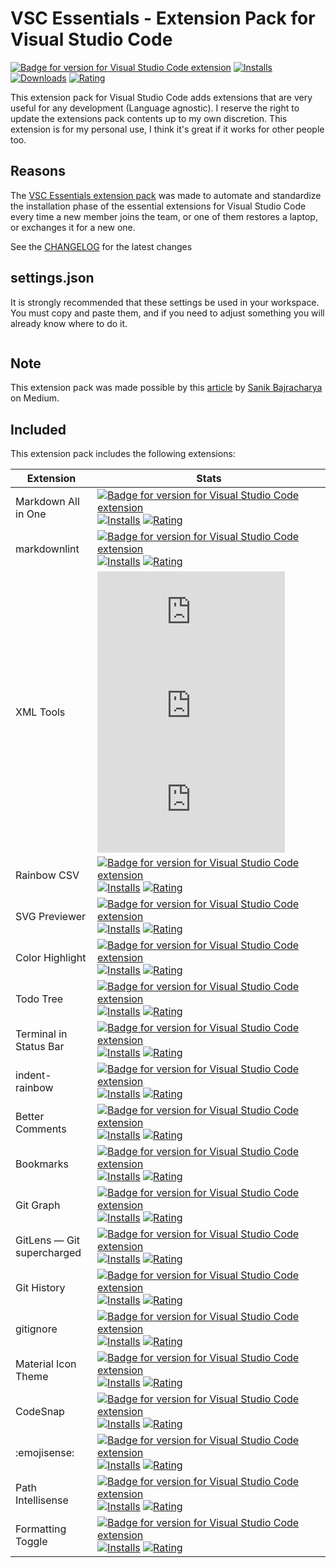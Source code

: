 # VSC Essentials - Extension Pack for Visual Studio Code

[![Badge for version for Visual Studio Code extension](https://flat.badgen.net/vs-marketplace/v/Gydunhn.vsc-essentials?icon=visualstudio&color=blue)](https://marketplace.visualstudio.com/items?itemName=Gydunhn.vsc-essentials) [![Installs](https://flat.badgen.net/vs-marketplace/i/Gydunhn.vsc-essentials?color=blue)](https://marketplace.visualstudio.com/items?itemName=Gydunhn.vsc-essentials) [![Downloads](https://flat.badgen.net/vs-marketplace/d/Gydunhn.vsc-essentials?color=blue)](https://marketplace.visualstudio.com/items?itemName=Gydunhn.vsc-essentials) [![Rating](https://flat.badgen.net/vs-marketplace/rating/Gydunhn.vsc-essentials?color=blue)](https://marketplace.visualstudio.com/items?itemName=Gydunhn.vsc-essentials)

This extension pack for Visual Studio Code adds extensions that are very useful for any development (Language agnostic). I reserve the right to update the extensions pack contents up to my own discretion. This extension is for my personal use, I think it's great if it works for other people too.

## Reasons

The [VSC Essentials extension pack] was made to automate and standardize the installation phase of the essential extensions for Visual Studio Code every time a new member joins the team, or one of them restores a laptop, or exchanges it for a new one.

See the [CHANGELOG](CHANGELOG.md) for the latest changes

## **settings.json**

It is strongly recommended that these settings be used in your workspace. You must copy and paste them, and if you need to adjust something you will already know where to do it.

``` json

```

## Note

This extension pack was made possible by this [article] by [Sanik Bajracharya] on Medium.

## Included

This extension pack includes the following extensions:

| Extension                  | Stats                                                                                                                                                                                                                                                                                                                                                                                                                                                                                                                                                                                                                                                                                                    |
| -------------------------- | -------------------------------------------------------------------------------------------------------------------------------------------------------------------------------------------------------------------------------------------------------------------------------------------------------------------------------------------------------------------------------------------------------------------------------------------------------------------------------------------------------------------------------------------------------------------------------------------------------------------------------------------------------------------------------------------------------- |
| Markdown All in One        | [![Badge for version for Visual Studio Code extension](https://flat.badgen.net/vs-marketplace/v/yzhang.markdown-all-in-one?icon=visualstudio&color=blue)](https://marketplace.visualstudio.com/items?itemName=yzhang.markdown-all-in-one) [![Installs](https://flat.badgen.net/vs-marketplace/i/yzhang.markdown-all-in-one?color=blue)](https://marketplace.visualstudio.com/items?itemName=yzhang.markdown-all-in-one) [![Rating](https://flat.badgen.net/vs-marketplace/rating/yzhang.markdown-all-in-one?color=blue)](https://marketplace.visualstudio.com/items?itemName=yzhang.markdown-all-in-one)                                                                                                 |
| markdownlint               | [![Badge for version for Visual Studio Code extension](https://flat.badgen.net/vs-marketplace/v/DavidAnson.vscode-markdownlint?icon=visualstudio&color=blue)](https://marketplace.visualstudio.com/items?itemName=DavidAnson.vscode-markdownlint) [![Installs](https://flat.badgen.net/vs-marketplace/i/DavidAnson.vscode-markdownlint?color=blue)](https://marketplace.visualstudio.com/items?itemName=DavidAnson.vscode-markdownlint) [![Rating](https://flat.badgen.net/vs-marketplace/rating/DavidAnson.vscode-markdownlint?color=blue)](https://marketplace.visualstudio.com/items?itemName=DavidAnson.vscode-markdownlint)                                                                         |
| XML Tools                  | [![Badge for version for Visual Studio Code extension](https://flat.badgen.net/vs-marketplace/v/DotJoshJohnson.xml?icon=visualstudio&color=blue)](https://marketplace.visualstudio.com/items?itemName=DotJoshJohnson.xml) [![Installs](https://flat.badgen.net/vs-marketplace/i/DotJoshJohnson.xml?color=blue)](https://marketplace.visualstudio.com/items?itemName=DotJoshJohnson.xml) [![Rating](https://flat.badgen.net/vs-marketplace/rating/DotJoshJohnson.xml?color=blue)](https://marketplace.visualstudio.com/items?itemName=DotJoshJohnson.xml)                                                                                                                                                 |
| Rainbow CSV                | [![Badge for version for Visual Studio Code extension](https://flat.badgen.net/vs-marketplace/v/mechatroner.rainbow-csv?icon=visualstudio&color=blue)](https://marketplace.visualstudio.com/items?itemName=mechatroner.rainbow-csv) [![Installs](https://flat.badgen.net/vs-marketplace/i/mechatroner.rainbow-csv?color=blue)](https://marketplace.visualstudio.com/items?itemName=mechatroner.rainbow-csv) [![Rating](https://flat.badgen.net/vs-marketplace/rating/mechatroner.rainbow-csv?color=blue)](https://marketplace.visualstudio.com/items?itemName=mechatroner.rainbow-csv)                                                                                                                   |
| SVG Previewer              | [![Badge for version for Visual Studio Code extension](https://flat.badgen.net/vs-marketplace/v/vitaliymaz.vscode-svg-previewer?icon=visualstudio&color=blue)](https://marketplace.visualstudio.com/items?itemName=vitaliymaz.vscode-svg-previewer) [![Installs](https://flat.badgen.net/vs-marketplace/i/vitaliymaz.vscode-svg-previewer?color=blue)](https://marketplace.visualstudio.com/items?itemName=vitaliymaz.vscode-svg-previewer) [![Rating](https://flat.badgen.net/vs-marketplace/rating/vitaliymaz.vscode-svg-previewer?color=blue)](https://marketplace.visualstudio.com/items?itemName=vitaliymaz.vscode-svg-previewer)                                                                   |
| Color Highlight            | [![Badge for version for Visual Studio Code extension](https://flat.badgen.net/vs-marketplace/v/naumovs.color-highlight?icon=visualstudio&color=blue)](https://marketplace.visualstudio.com/items?itemName=naumovs.color-highlight) [![Installs](https://flat.badgen.net/vs-marketplace/i/naumovs.color-highlight?color=blue)](https://marketplace.visualstudio.com/items?itemName=naumovs.color-highlight) [![Rating](https://flat.badgen.net/vs-marketplace/rating/naumovs.color-highlight?color=blue)](https://marketplace.visualstudio.com/items?itemName=naumovs.color-highlight)                                                                                                                   |  |
| Todo Tree                  | [![Badge for version for Visual Studio Code extension](https://flat.badgen.net/vs-marketplace/v/Gruntfuggly.todo-tree?icon=visualstudio&color=blue)](https://marketplace.visualstudio.com/items?itemName=Gruntfuggly.todo-tree) [![Installs](https://flat.badgen.net/vs-marketplace/i/Gruntfuggly.todo-tree?color=blue)](https://marketplace.visualstudio.com/items?itemName=Gruntfuggly.todo-tree) [![Rating](https://flat.badgen.net/vs-marketplace/rating/Gruntfuggly.todo-tree?color=blue)](https://marketplace.visualstudio.com/items?itemName=Gruntfuggly.todo-tree)                                                                                                                               |
| Terminal in Status Bar     | [![Badge for version for Visual Studio Code extension](https://flat.badgen.net/vs-marketplace/v/flyfly6.terminal-in-status-bar?icon=visualstudio&color=blue)](https://marketplace.visualstudio.com/items?itemName=flyfly6.terminal-in-status-bar) [![Installs](https://flat.badgen.net/vs-marketplace/i/flyfly6.terminal-in-status-bar?color=blue)](https://marketplace.visualstudio.com/items?itemName=flyfly6.terminal-in-status-bar) [![Rating](https://flat.badgen.net/vs-marketplace/rating/flyfly6.terminal-in-status-bar?color=blue)](https://marketplace.visualstudio.com/items?itemName=flyfly6.terminal-in-status-bar)                                                                         |
| indent-rainbow             | [![Badge for version for Visual Studio Code extension](https://flat.badgen.net/vs-marketplace/v/oderwat.indent-rainbow?icon=visualstudio&color=blue)](https://marketplace.visualstudio.com/items?itemName=oderwat.indent-rainbow) [![Installs](https://flat.badgen.net/vs-marketplace/i/oderwat.indent-rainbow?color=blue)](https://marketplace.visualstudio.com/items?itemName=oderwat.indent-rainbow) [![Rating](https://flat.badgen.net/vs-marketplace/rating/oderwat.indent-rainbow?color=blue)](https://marketplace.visualstudio.com/items?itemName=oderwat.indent-rainbow)                                                                                                                         |
| Better Comments            | [![Badge for version for Visual Studio Code extension](https://flat.badgen.net/vs-marketplace/v/aaron-bond.better-comments?icon=visualstudio&color=blue)](https://marketplace.visualstudio.com/items?itemName=aaron-bond.better-comments) [![Installs](https://flat.badgen.net/vs-marketplace/i/aaron-bond.better-comments?color=blue)](https://marketplace.visualstudio.com/items?itemName=aaron-bond.better-comments) [![Rating](https://flat.badgen.net/vs-marketplace/rating/aaron-bond.better-comments?color=blue)](https://marketplace.visualstudio.com/items?itemName=aaron-bond.better-comments)                                                                                                 |
| Bookmarks                  | [![Badge for version for Visual Studio Code extension](https://flat.badgen.net/vs-marketplace/v/alefragnani.Bookmarks?icon=visualstudio&color=blue)](https://marketplace.visualstudio.com/items?itemName=alefragnani.Bookmarks) [![Installs](https://flat.badgen.net/vs-marketplace/i/alefragnani.Bookmarks?color=blue)](https://marketplace.visualstudio.com/items?itemName=alefragnani.Bookmarks) [![Rating](https://flat.badgen.net/vs-marketplace/rating/alefragnani.Bookmarks?color=blue)](https://marketplace.visualstudio.com/items?itemName=alefragnani.Bookmarks)                                                                                                                               |
| Git Graph                  | [![Badge for version for Visual Studio Code extension](https://flat.badgen.net/vs-marketplace/v/mhutchie.git-graph?icon=visualstudio&color=blue)](https://marketplace.visualstudio.com/items?itemName=mhutchie.git-graph) [![Installs](https://flat.badgen.net/vs-marketplace/i/mhutchie.git-graph?color=blue)](https://marketplace.visualstudio.com/items?itemName=mhutchie.git-graph) [![Rating](https://flat.badgen.net/vs-marketplace/rating/mhutchie.git-graph?color=blue)](https://marketplace.visualstudio.com/items?itemName=mhutchie.git-graph)                                                                                                                                                 |
| GitLens — Git supercharged | [![Badge for version for Visual Studio Code extension](https://flat.badgen.net/vs-marketplace/v/eamodio.gitlens?icon=visualstudio&color=blue)](https://marketplace.visualstudio.com/items?itemName=eamodio.gitlens) [![Installs](https://flat.badgen.net/vs-marketplace/i/eamodio.gitlens?color=blue)](https://marketplace.visualstudio.com/items?itemName=eamodio.gitlens) [![Rating](https://flat.badgen.net/vs-marketplace/rating/eamodio.gitlens?color=blue)](https://marketplace.visualstudio.com/items?itemName=eamodio.gitlens)                                                                                                                                                                   |
| Git History                | [![Badge for version for Visual Studio Code extension](https://flat.badgen.net/vs-marketplace/v/donjayamanne.githistory?icon=visualstudio&color=blue)](https://marketplace.visualstudio.com/items?itemName=donjayamanne.githistory) [![Installs](https://flat.badgen.net/vs-marketplace/i/donjayamanne.githistory?color=blue)](https://marketplace.visualstudio.com/items?itemName=donjayamanne.githistory) [![Rating](https://flat.badgen.net/vs-marketplace/rating/donjayamanne.githistory?color=blue)](https://marketplace.visualstudio.com/items?itemName=donjayamanne.githistory)                                                                                                                   |
| gitignore                  | [![Badge for version for Visual Studio Code extension](https://flat.badgen.net/vs-marketplace/v/codezombiech.gitignore?icon=visualstudio&color=blue)](https://marketplace.visualstudio.com/items?itemName=codezombiech.gitignore) [![Installs](https://flat.badgen.net/vs-marketplace/i/codezombiech.gitignore?color=blue)](https://marketplace.visualstudio.com/items?itemName=codezombiech.gitignore) [![Rating](https://flat.badgen.net/vs-marketplace/rating/codezombiech.gitignore?color=blue)](https://marketplace.visualstudio.com/items?itemName=codezombiech.gitignore)                                                                                                                         |
| Material Icon Theme        | [![Badge for version for Visual Studio Code extension](https://flat.badgen.net/vs-marketplace/v/PKief.material-icon-theme?icon=visualstudio&color=blue)](https://marketplace.visualstudio.com/items?itemName=PKief.material-icon-theme) [![Installs](https://flat.badgen.net/vs-marketplace/i/PKief.material-icon-theme?color=blue)](https://marketplace.visualstudio.com/items?itemName=PKief.material-icon-theme) [![Rating](https://flat.badgen.net/vs-marketplace/rating/PKief.material-icon-theme?color=blue)](https://marketplace.visualstudio.com/items?itemName=PKief.material-icon-theme)                                                                                                       |
| CodeSnap                   | [![Badge for version for Visual Studio Code extension](https://flat.badgen.net/vs-marketplace/v/adpyke.codesnap?icon=visualstudio&color=blue)](https://marketplace.visualstudio.com/items?itemName=adpyke.codesnap) [![Installs](https://flat.badgen.net/vs-marketplace/i/adpyke.codesnap?color=blue)](https://marketplace.visualstudio.com/items?itemName=adpyke.codesnap) [![Rating](https://flat.badgen.net/vs-marketplace/rating/adpyke.codesnap?color=blue)](https://marketplace.visualstudio.com/items?itemName=adpyke.codesnap)                                                                                                                                                                   |
| :emojisense:               | [![Badge for version for Visual Studio Code extension](https://flat.badgen.net/vs-marketplace/v/bierner.emojisense?icon=visualstudio&color=blue)](https://marketplace.visualstudio.com/items?itemName=bierner.emojisense) [![Installs](https://flat.badgen.net/vs-marketplace/i/bierner.emojisense?color=blue)](https://marketplace.visualstudio.com/items?itemName=bierner.emojisense) [![Rating](https://flat.badgen.net/vs-marketplace/rating/bierner.emojisense?color=blue)](https://marketplace.visualstudio.com/items?itemName=bierner.emojisense)                                                                                                                                                 |
| Path Intellisense          | [![Badge for version for Visual Studio Code extension](https://flat.badgen.net/vs-marketplace/v/christian-kohler.path-intellisense?icon=visualstudio&color=blue)](https://marketplace.visualstudio.com/items?itemName=christian-kohler.path-intellisense) [![Installs](https://flat.badgen.net/vs-marketplace/i/christian-kohler.path-intellisense?color=blue)](https://marketplace.visualstudio.com/items?itemName=christian-kohler.path-intellisense) [![Rating](https://flat.badgen.net/vs-marketplace/rating/christian-kohler.path-intellisense?color=blue)](https://marketplace.visualstudio.com/items?itemName=christian-kohler.path-intellisense)                                                 |
| Formatting Toggle          | [![Badge for version for Visual Studio Code extension](https://flat.badgen.net/vs-marketplace/v/tombonnike.vscode-status-bar-format-toggle?icon=visualstudio&color=blue)](https://marketplace.visualstudio.com/items?itemName=tombonnike.vscode-status-bar-format-toggle) [![Installs](https://flat.badgen.net/vs-marketplace/i/tombonnike.vscode-status-bar-format-toggle?color=blue)](https://marketplace.visualstudio.com/items?itemName=tombonnike.vscode-status-bar-format-toggle) [![Rating](https://flat.badgen.net/vs-marketplace/rating/tombonnike.vscode-status-bar-format-toggle?color=blue)](https://marketplace.visualstudio.com/items?itemName=tombonnike.vscode-status-bar-format-toggle) |

[vsc essentials extension pack]: https://marketplace.visualstudio.com/items?itemName=Gydunhn.vsc-essentials
[sanik bajracharya]: https://medium.com/@sanik.bajracharya
[article]: https://medium.com/@sanik.bajracharya/vscode-how-to-create-your-own-extension-pack-483385644c29
